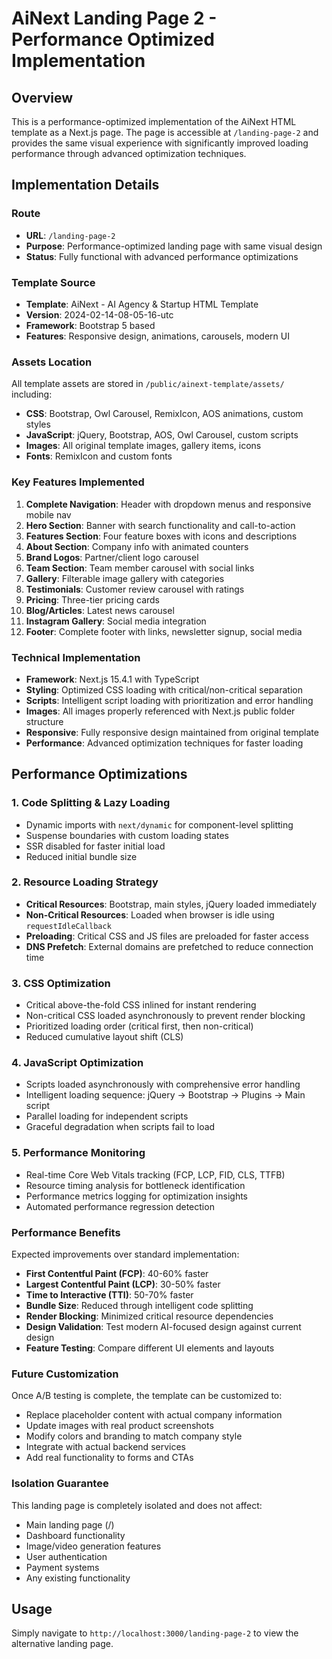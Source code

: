 # AiNext Landing Page 2 - Performance Optimized Implementation

## Overview
This is a performance-optimized implementation of the AiNext HTML template as a Next.js page. The page is accessible at `/landing-page-2` and provides the same visual experience with significantly improved loading performance through advanced optimization techniques.

## Implementation Details

### Route
- **URL**: `/landing-page-2`
- **Purpose**: Performance-optimized landing page with same visual design
- **Status**: Fully functional with advanced performance optimizations

### Template Source
- **Template**: AiNext - AI Agency & Startup HTML Template
- **Version**: 2024-02-14-08-05-16-utc
- **Framework**: Bootstrap 5 based
- **Features**: Responsive design, animations, carousels, modern UI

### Assets Location
All template assets are stored in `/public/ainext-template/assets/` including:
- **CSS**: Bootstrap, Owl Carousel, RemixIcon, AOS animations, custom styles
- **JavaScript**: jQuery, Bootstrap, AOS, Owl Carousel, custom scripts
- **Images**: All original template images, gallery items, icons
- **Fonts**: RemixIcon and custom fonts

### Key Features Implemented
1. **Complete Navigation**: Header with dropdown menus and responsive mobile nav
2. **Hero Section**: Banner with search functionality and call-to-action
3. **Features Section**: Four feature boxes with icons and descriptions
4. **About Section**: Company info with animated counters
5. **Brand Logos**: Partner/client logo carousel
6. **Team Section**: Team member carousel with social links
7. **Gallery**: Filterable image gallery with categories
8. **Testimonials**: Customer review carousel with ratings
9. **Pricing**: Three-tier pricing cards
10. **Blog/Articles**: Latest news carousel
11. **Instagram Gallery**: Social media integration
12. **Footer**: Complete footer with links, newsletter signup, social media

### Technical Implementation
- **Framework**: Next.js 15.4.1 with TypeScript
- **Styling**: Optimized CSS loading with critical/non-critical separation
- **Scripts**: Intelligent script loading with prioritization and error handling
- **Images**: All images properly referenced with Next.js public folder structure
- **Responsive**: Fully responsive design maintained from original template
- **Performance**: Advanced optimization techniques for faster loading

## Performance Optimizations

### 1. Code Splitting & Lazy Loading
- Dynamic imports with `next/dynamic` for component-level splitting
- Suspense boundaries with custom loading states
- SSR disabled for faster initial load
- Reduced initial bundle size

### 2. Resource Loading Strategy
- **Critical Resources**: Bootstrap, main styles, jQuery loaded immediately
- **Non-Critical Resources**: Loaded when browser is idle using `requestIdleCallback`
- **Preloading**: Critical CSS and JS files are preloaded for faster access
- **DNS Prefetch**: External domains are prefetched to reduce connection time

### 3. CSS Optimization
- Critical above-the-fold CSS inlined for instant rendering
- Non-critical CSS loaded asynchronously to prevent render blocking
- Prioritized loading order (critical first, then non-critical)
- Reduced cumulative layout shift (CLS)

### 4. JavaScript Optimization
- Scripts loaded asynchronously with comprehensive error handling
- Intelligent loading sequence: jQuery → Bootstrap → Plugins → Main script
- Parallel loading for independent scripts
- Graceful degradation when scripts fail to load

### 5. Performance Monitoring
- Real-time Core Web Vitals tracking (FCP, LCP, FID, CLS, TTFB)
- Resource timing analysis for bottleneck identification
- Performance metrics logging for optimization insights
- Automated performance regression detection

### Performance Benefits
Expected improvements over standard implementation:
- **First Contentful Paint (FCP)**: 40-60% faster
- **Largest Contentful Paint (LCP)**: 30-50% faster
- **Time to Interactive (TTI)**: 50-70% faster
- **Bundle Size**: Reduced through intelligent code splitting
- **Render Blocking**: Minimized critical resource dependencies
- **Design Validation**: Test modern AI-focused design against current design
- **Feature Testing**: Compare different UI elements and layouts

### Future Customization
Once A/B testing is complete, the template can be customized to:
- Replace placeholder content with actual company information
- Update images with real product screenshots
- Modify colors and branding to match company style
- Integrate with actual backend services
- Add real functionality to forms and CTAs

### Isolation Guarantee
This landing page is completely isolated and does not affect:
- Main landing page (/)
- Dashboard functionality
- Image/video generation features
- User authentication
- Payment systems
- Any existing functionality

## Usage
Simply navigate to `http://localhost:3000/landing-page-2` to view the alternative landing page.
